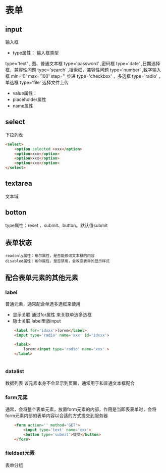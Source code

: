 # 表单

## input

输入框

- type属性： 输入框类型

 type='text' , 图、普通文本框
 type='password' ,密码框
 type='date' ,日期选择框，兼容性问题
 type='search' ,搜索框，兼容性问题
 type='number' ,数字输入框  min='0'  max='100' step='' 步进
 type='checkbox' ，多选框
 type='radio' ，单选框
 type='file' 选择文件上传


- value属性：
- placeholder属性
- name属性


## select

下拉列表

```html
<select>
    <option selected >xxx</option>
    <option>xxx</option>
    <option>xxx</option>
    <option>xxx</option>
</select>

```

## textarea

文本域

## botton

type属性：reset 、submit、button。默认值submit

## 表单状态

    readonly属性：布尔属性，是否能修改文本框的内容
    disabled属性：布尔属性，是否禁用，会改变表单的显示样式



## 配合表单元素的其他元素

### label

普通元素，通常配合单选多选框来使用 
- 显示关联 通过for属性 来关联单选多选框
- 隐士关联 label里放input

```html
    <label for='idxxx'>lorem</label>
    <input type='radio' name='xxx' id='idxxx'>

    <label>
        lorem:<input type='radio' name='xxx' >
    </label>
    
```

### datalist

数据列表
该元素本身不会显示到页面，通常用于和普通文本框配合

### form元素

通常，会将整个表单元素，放置form元素的内部，作用是当即表表单时，会将form元素内部的表单内容以合适的方式提交到服务器

```html
    <form action='' method='GET'>
        <input type='text' name='xxx'>
        <button type='submit'>提交</button>
    </form>
```


### fieldset元素

表单分组
